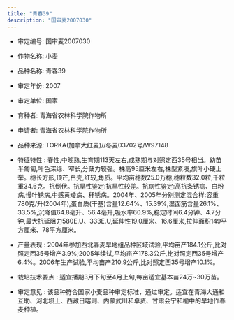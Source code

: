 ```yaml
---
title: "青春39"
description: "国审麦2007030"
---
```

* 审定编号:  国审麦2007030

*  作物名称:  小麦

*  品种名称:  青春39

*  审定年份:  2007

*  审定单位:  国家

* 育种者:  青海省农林科学院作物所

*  申请者:  青海省农林科学院作物所

*  品种来源:  TORKA(加拿大红麦)//冬麦03702号/W97148

*  特征特性 : 
春性,中晚熟,生育期113天左右,成熟期与对照定西35号相当。幼苗半匍匐,叶色深绿、窄长,分蘖力较强。株高95厘米左右,株型紧凑,旗叶小硬上举。穗长方形,顶芒,白壳,红较,角质。平均亩穗数25.0万穗,穗粒数32.0粒,千粒重34.6克。抗倒伏。抗旱性鉴定:抗旱性较差。抗病性鉴定:高抗条锈病、白粉病,慢叶锈病,中感黄矮病、秆锈病。2004年、2005年分别测定混合样:容重780克/升(2004年),蛋白质(干基)含量12.64%、15.39%,湿面筋含量26.1%、33.5%,沉降值64.8毫升、56.4毫升,吸水率60.9%,稳定时间6.4分钟、4.7分钟,最大抗延阻力580E.U、333E.U,延伸性19.0厘米、16.6厘米,拉伸面积149平方厘米、78平方厘米。
 
*  产量表现 : 
2004年参加西北春麦旱地组品种区域试验,平均亩产184.1公斤,比对照定西35号增产3.9%;2005年续试,平均亩产178.3公斤,比对照定西35号增产6.4%。2006年生产试验,平均亩产210.9公斤,比对照定西35号增产10.1%。

*  栽培技术要点 : 
适宜播期3月下旬至4月上旬,每亩适宜基本苗24万~30万苗。

*  审定意见 : 
该品种符合国家小麦品种审定标准，通过审定。适宜在青海大通和互助、河北坝上、西藏日喀则、内蒙武川和卓资、甘肃会宁和榆中的旱地作春麦种植。
